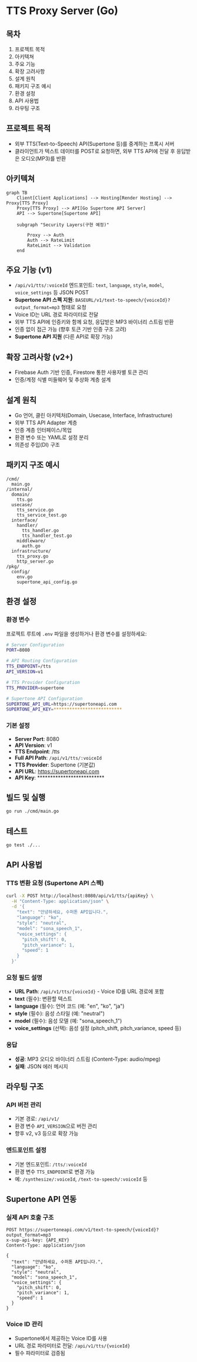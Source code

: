 # TTS Proxy Server (Go)

## 목차
1. 프로젝트 목적
2. 아키텍쳐
3. 주요 기능
4. 확장 고려사항
5. 설계 원칙
6. 패키지 구조 예시
7. 환경 설정
8. API 사용법
9. 라우팅 구조

## 프로젝트 목적
- 외부 TTS(Text-to-Speech) API(Supertone 등)를 중계하는 프록시 서버
- 클라이언트가 텍스트 데이터를 POST로 요청하면, 외부 TTS API에 전달 후 응답받은 오디오(MP3)를 반환

## 아키텍쳐
```mermaid
graph TB
    Client[Client Applications] --> Hosting[Render Hosting] --> Proxy[TTS Proxy]
    Proxy[TTS Proxy] --> API[Go Supertone API Server]
    API --> Supertone[Supertone API]
    
    subgraph "Security Layers(구현 예정)"
        
        Proxy --> Auth
        Auth --> RateLimit
        RateLimit --> Validation
    end
```

## 주요 기능 (v1)
- `/api/v1/tts/:voiceId` 엔드포인트: `text`, `language`, `style`, `model`, `voice_settings` 등 JSON POST
- **Supertone API 스펙 지원**: `BASEURL/v1/text-to-speech/{voiceId}?output_format=mp3` 형태로 요청
- Voice ID는 URL 경로 파라미터로 전달
- 외부 TTS API에 인증키와 함께 요청, 응답받은 MP3 바이너리 스트림 반환
- 인증 없이 접근 가능 (향후 토큰 기반 인증 구조 고려)
- **Supertone API 지원** (다른 API로 확장 가능)

## 확장 고려사항 (v2+)
- Firebase Auth 기반 인증, Firestore 통한 사용자별 토큰 관리
- 인증/계정 식별 미들웨어 및 추상화 계층 설계

## 설계 원칙
- Go 언어, 클린 아키텍처(Domain, Usecase, Interface, Infrastructure)
- 외부 TTS API Adapter 계층
- 인증 계층 인터페이스/목업
- 환경 변수 또는 YAML로 설정 분리
- 의존성 주입(DI) 구조

## 패키지 구조 예시
```
/cmd/
  main.go
/internal/
  domain/
    tts.go
  usecase/
    tts_service.go
    tts_service_test.go
  interface/
    handler/
      tts_handler.go
      tts_handler_test.go
    middleware/
      auth.go
  infrastructure/
    tts_proxy.go
    http_server.go
/pkg/
  config/
    env.go
    supertone_api_config.go
```

## 환경 설정

### 환경 변수
프로젝트 루트에 `.env` 파일을 생성하거나 환경 변수를 설정하세요:

```bash
# Server Configuration
PORT=8080

# API Routing Configuration
TTS_ENDPOINT=/tts
API_VERSION=v1

# TTS Provider Configuration
TTS_PROVIDER=supertone

# Supertone API Configuration
SUPERTONE_API_URL=https://supertoneapi.com
SUPERTONE_API_KEY=**************************
```

### 기본 설정
- **Server Port**: 8080
- **API Version**: v1
- **TTS Endpoint**: /tts
- **Full API Path**: `/api/v1/tts/:voiceId`
- **TTS Provider**: Supertone (기본값)
- **API URL**: https://supertoneapi.com
- **API Key**: **************************

## 빌드 및 실행
```bash
go run ./cmd/main.go
```

## 테스트
```bash
go test ./...
```

## API 사용법

### TTS 변환 요청 (Supertone API 스펙)
```bash
curl -X POST http://localhost:8080/api/v1/tts/{apiKey} \
  -H "Content-Type: application/json" \
  -d '{
    "text": "안녕하세요, 수퍼톤 API입니다.",
    "language": "ko",
    "style": "neutral",
    "model": "sona_speech_1",
    "voice_settings": {
      "pitch_shift": 0,
      "pitch_variance": 1,
      "speed": 1
    }
  }'
```

### 요청 필드 설명
- **URL Path**: `/api/v1/tts/{voiceId}` - Voice ID를 URL 경로에 포함
- **text** (필수): 변환할 텍스트
- **language** (필수): 언어 코드 (예: "en", "ko", "ja")
- **style** (필수): 음성 스타일 (예: "neutral")
- **model** (필수): 음성 모델 (예: "sona_speech_1")
- **voice_settings** (선택): 음성 설정 (pitch_shift, pitch_variance, speed 등)

### 응답
- **성공**: MP3 오디오 바이너리 스트림 (Content-Type: audio/mpeg)
- **실패**: JSON 에러 메시지

## 라우팅 구조

### API 버전 관리
- 기본 경로: `/api/v1/`
- 환경 변수 `API_VERSION`으로 버전 관리
- 향후 v2, v3 등으로 확장 가능

### 엔드포인트 설정
- 기본 엔드포인트: `/tts/:voiceId`
- 환경 변수 `TTS_ENDPOINT`로 변경 가능
- 예: `/synthesize/:voiceId`, `/text-to-speech/:voiceId` 등

## Supertone API 연동

### 실제 API 호출 구조
```
POST https://supertoneapi.com/v1/text-to-speech/{voiceId}?output_format=mp3
x-sup-api-key: {API_KEY}
Content-Type: application/json

{
  "text": "안녕하세요, 수퍼톤 API입니다.",
  "language": "ko",
  "style": "neutral",
  "model": "sona_speech_1",
  "voice_settings": {
    "pitch_shift": 0,
    "pitch_variance": 1,
    "speed": 1
  }
}
```

### Voice ID 관리
- Supertone에서 제공하는 Voice ID를 사용
- URL 경로 파라미터로 전달: `/api/v1/tts/{voiceId}`
- 필수 파라미터로 검증됨 
